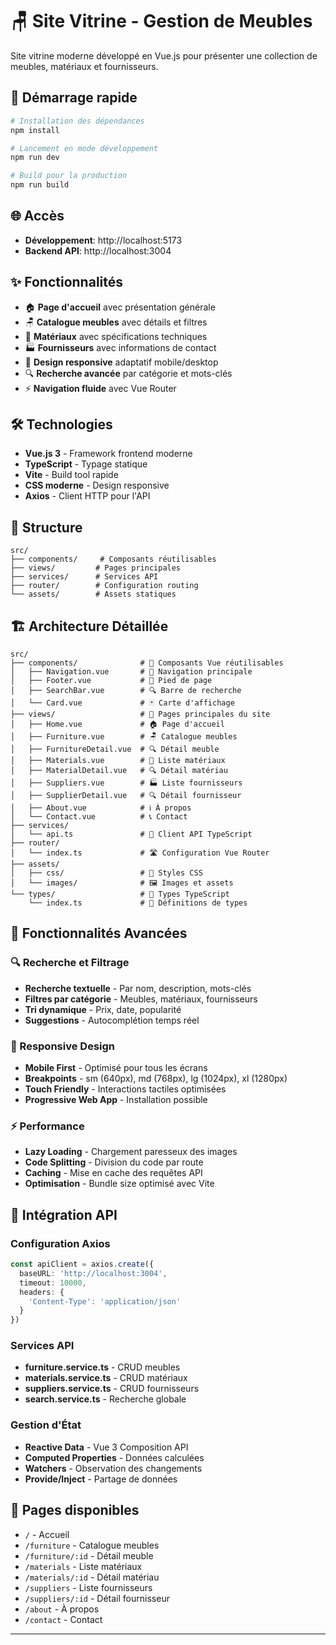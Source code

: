 # 🪑 Site Vitrine - Gestion de Meubles

Site vitrine moderne développé en Vue.js pour présenter une collection de meubles, matériaux et fournisseurs.

## 🚀 Démarrage rapide

```bash
# Installation des dépendances
npm install

# Lancement en mode développement
npm run dev

# Build pour la production
npm run build
```

## 🌐 Accès

- **Développement**: http://localhost:5173
- **Backend API**: http://localhost:3004

## ✨ Fonctionnalités

- 🏠 **Page d'accueil** avec présentation générale
- 🪑 **Catalogue meubles** avec détails et filtres
- 🔧 **Matériaux** avec spécifications techniques
- 🏭 **Fournisseurs** avec informations de contact
- 📱 **Design responsive** adaptatif mobile/desktop
- 🔍 **Recherche avancée** par catégorie et mots-clés
- ⚡ **Navigation fluide** avec Vue Router

## 🛠 Technologies

- **Vue.js 3** - Framework frontend moderne
- **TypeScript** - Typage statique
- **Vite** - Build tool rapide
- **CSS moderne** - Design responsive
- **Axios** - Client HTTP pour l'API

## 📁 Structure

```
src/
├── components/     # Composants réutilisables
├── views/         # Pages principales
├── services/      # Services API
├── router/        # Configuration routing
└── assets/        # Assets statiques
```

## 🏗️ Architecture Détaillée

```
src/
├── components/              # 🧩 Composants Vue réutilisables
│   ├── Navigation.vue       # 🧭 Navigation principale
│   ├── Footer.vue           # 🦶 Pied de page
│   ├── SearchBar.vue        # 🔍 Barre de recherche
│   └── Card.vue             # 🃏 Carte d'affichage
├── views/                   # 📄 Pages principales du site
│   ├── Home.vue             # 🏠 Page d'accueil
│   ├── Furniture.vue        # 🪑 Catalogue meubles
│   ├── FurnitureDetail.vue  # 🔍 Détail meuble
│   ├── Materials.vue        # 🔧 Liste matériaux
│   ├── MaterialDetail.vue   # 🔍 Détail matériau
│   ├── Suppliers.vue        # 🏭 Liste fournisseurs
│   ├── SupplierDetail.vue   # 🔍 Détail fournisseur
│   ├── About.vue            # ℹ️ À propos
│   └── Contact.vue          # 📞 Contact
├── services/
│   └── api.ts               # 🔌 Client API TypeScript
├── router/
│   └── index.ts             # 🛣️ Configuration Vue Router
├── assets/
│   ├── css/                 # 🎨 Styles CSS
│   └── images/              # 🖼️ Images et assets
└── types/                   # 📝 Types TypeScript
    └── index.ts             # 🔧 Définitions de types
```

## 🎨 Fonctionnalités Avancées

### 🔍 Recherche et Filtrage
- **Recherche textuelle** - Par nom, description, mots-clés
- **Filtres par catégorie** - Meubles, matériaux, fournisseurs
- **Tri dynamique** - Prix, date, popularité
- **Suggestions** - Autocomplétion temps réel

### 📱 Responsive Design
- **Mobile First** - Optimisé pour tous les écrans
- **Breakpoints** - sm (640px), md (768px), lg (1024px), xl (1280px)
- **Touch Friendly** - Interactions tactiles optimisées
- **Progressive Web App** - Installation possible

### ⚡ Performance
- **Lazy Loading** - Chargement paresseux des images
- **Code Splitting** - Division du code par route
- **Caching** - Mise en cache des requêtes API
- **Optimisation** - Bundle size optimisé avec Vite

## 🔌 Intégration API

### Configuration Axios
```typescript
const apiClient = axios.create({
  baseURL: 'http://localhost:3004',
  timeout: 10000,
  headers: {
    'Content-Type': 'application/json'
  }
})
```

### Services API
- **furniture.service.ts** - CRUD meubles
- **materials.service.ts** - CRUD matériaux
- **suppliers.service.ts** - CRUD fournisseurs
- **search.service.ts** - Recherche globale

### Gestion d'État
- **Reactive Data** - Vue 3 Composition API
- **Computed Properties** - Données calculées
- **Watchers** - Observation des changements
- **Provide/Inject** - Partage de données

## 🎨 Pages disponibles

- `/` - Accueil
- `/furniture` - Catalogue meubles
- `/furniture/:id` - Détail meuble
- `/materials` - Liste matériaux
- `/materials/:id` - Détail matériau
- `/suppliers` - Liste fournisseurs
- `/suppliers/:id` - Détail fournisseur
- `/about` - À propos
- `/contact` - Contact

---
